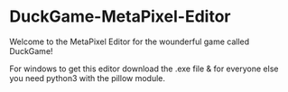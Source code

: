 # DuckGame-MetaPixel-Editor

Welcome to the MetaPixel Editor for the wounderful game called DuckGame!

For windows to get this editor download the .exe file & for everyone else you need python3 with the pillow module.
